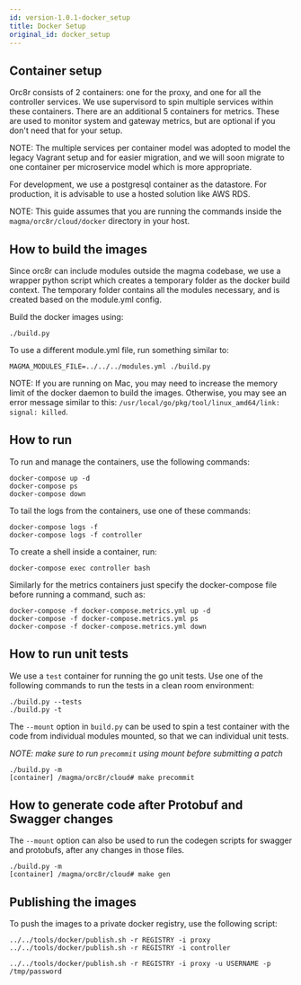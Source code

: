 ```yaml
---
id: version-1.0.1-docker_setup
title: Docker Setup
original_id: docker_setup
---
```

## Container setup

Orc8r consists of 2 containers: one for the proxy, and one for all the
controller services. We use supervisord to spin multiple services within
these containers. There are an additional 5 containers for metrics. These are
used to monitor system and gateway metrics, but are optional if you don't need
that for your setup.

NOTE: The multiple services per container model was adopted to model the
legacy Vagrant setup and for easier migration, and we will soon migrate to
one container per microservice model which is more appropriate.

For development, we use a postgresql container as the datastore. For
production, it is advisable to use a hosted solution like AWS RDS.

NOTE: This guide assumes that you are running the commands inside 
the `magma/orc8r/cloud/docker` directory in your host.

## How to build the images

Since orc8r can include modules outside the magma codebase, we use a wrapper
python script which creates a temporary folder as the docker build context.
The temporary folder contains all the modules necessary, and is created based
on the module.yml config.

Build the docker images using:
```
./build.py
```
To use a different module.yml file, run something similar to:
```
MAGMA_MODULES_FILE=../../../modules.yml ./build.py
```

NOTE: If you are running on Mac, you may need to increase the memory
limit of the docker daemon to build the images. Otherwise, you may see an error 
message similar to this:
`/usr/local/go/pkg/tool/linux_amd64/link: signal: killed`.

## How to run

To run and manage the containers, use the following commands:
```
docker-compose up -d
docker-compose ps
docker-compose down
```
To tail the logs from the containers, use one of these commands:
```
docker-compose logs -f
docker-compose logs -f controller
```
To create a shell inside a container, run:
```
docker-compose exec controller bash
```

Similarly for the metrics containers just specify the docker-compose file
before running a command, such as:
```
docker-compose -f docker-compose.metrics.yml up -d
docker-compose -f docker-compose.metrics.yml ps
docker-compose -f docker-compose.metrics.yml down
```

## How to run unit tests
We use a `test` container for running the go unit tests. Use one of the
following commands to run the tests in a clean room environment:
```
./build.py --tests
./build.py -t
```
The `--mount` option in `build.py` can be used to spin a test container
with the code from individual modules mounted, so that we can individual
unit tests.

*NOTE: make sure to run `precommit` using mount before submitting a patch* 

```
./build.py -m
[container] /magma/orc8r/cloud# make precommit
```

## How to generate code after Protobuf and Swagger changes
The `--mount` option can also be used to run the codegen scripts for swagger
and protobufs, after any changes in those files.
```
./build.py -m
[container] /magma/orc8r/cloud# make gen
```

## Publishing the images

To push the images to a private docker registry, use the following script:
```
../../tools/docker/publish.sh -r REGISTRY -i proxy
../../tools/docker/publish.sh -r REGISTRY -i controller

../../tools/docker/publish.sh -r REGISTRY -i proxy -u USERNAME -p /tmp/password
```
